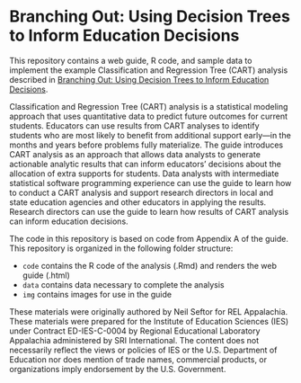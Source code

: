 # Branching Out: Using Decision Trees to Inform Education Decisions

This repository contains a web guide, R code, and sample data to implement 
the example Classification and Regression Tree (CART) analysis described 
in [Branching Out: Using Decision Trees to Inform Education Decisions](https://ies.ed.gov/ncee/edlabs/projects/project.asp?projectID=6689).

Classification and Regression Tree (CART) analysis is a statistical modeling 
approach that uses quantitative data to predict future outcomes for current 
students. Educators can use results from CART analyses to identify students 
who are most likely to benefit from additional support early—in the months 
and years before problems fully materialize. The guide introduces CART 
analysis as an approach that allows data analysts to generate actionable 
analytic results that can inform educators’ decisions about the allocation 
of extra supports for students. Data analysts with intermediate statistical 
software programming experience can use the guide to learn how to conduct a 
CART analysis and support research directors in local and state education 
agencies and other educators in applying the results. Research directors 
can use the guide to learn how results of CART analysis can inform education 
decisions.

The code in this repository is based on code from Appendix A of the guide.
This repository is organized in the following folder structure:

- `code` contains the R code of the analysis (.Rmd) and renders the web guide (.html)
- `data` contains data necessary to complete the analysis
- `img` contains images for use in the guide

These materials were originally authored by Neil Seftor for REL Appalachia. 
These materials were prepared for the Institute of Education Sciences (IES) 
under Contract ED-IES-C-0004 by Regional Educational Laboratory Appalachia 
administered by SRI International. The content does not necessarily reflect 
the views or policies of IES or the U.S. Department of Education nor does 
mention of trade names, commercial products, or organizations imply 
endorsement by the U.S. Government.
